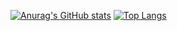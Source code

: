 [![Anurag's GitHub stats](https://github-readme-stats.vercel.app/api?username=shuaichengya&show_icons=true&count_private=true)](https://github.com/anuraghazra/github-readme-stats)
[![Top Langs](https://github-readme-stats.vercel.app/api/top-langs/?username=shuaichengya&count_private=true&layout=compact)](https://github.com/anuraghazra/github-readme-stats)
